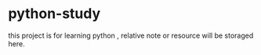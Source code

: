 # python-study
this project is for learning python , relative note or resource will be storaged here.
